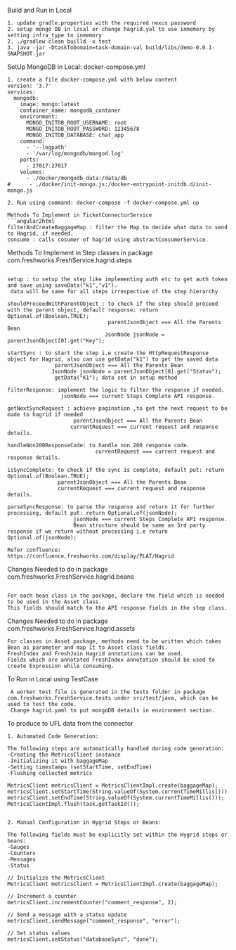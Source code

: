 
Build and Run in Local
```angular2html
1. update gradle.properties with the required nexus password
2. setup mongo DB in local or change hagrid.yal to use inmemory by setting infra_type to inmemory
2. ./gradlew clean builld -x test
3. java -jar -DtaskToDomain=task-domain-val build/libs/demo-0.0.1-SNAPSHOT.jar

```
SetUp MongoDB in Local: docker-compose.yml
```angular2html
1. create a file docker-compose.yml with below content
version: '3.7'
services:
  mongodb:
    image: mongo:latest
    container_name: mongodb_contaner
    environment:
      MONGO_INITDB_ROOT_USERNAME: root
      MONGO_INITDB_ROOT_PASSWORD: 12345678
      MONGO_INITDB_DATABASE: chat_app
    command:
      - '--logpath'
      - '/var/log/mongodb/mongod.log'
    ports:
      - 27017:27017
    volumes:
      - ./docker/mongodb_data:/data/db
#      - ./docker/init-mongo.js:/docker-entrypoint-initdb.d/init-mongo.js

2. Run using command: docker-compose -f docker-compose.yml up

```
```angular2html
Methods To Implement in TicketConnectorService
```angular2html
filterAndCreateBaggageMap : filter the Map to decide what data to send to Hagrid, if needed.
consume : calls cosumer of hagrid using abstractConsumerService.

```

Methods To Implement in Step classes in package com.freshworks.FreshService.hagrid.steps
```angular2html

setup : to setup the step like implementing auth etc to get auth token and save using saveData("k1","v1").
 data will be same for all steps irrespective of the step hierarchy

shouldProceedWithParentObject : to check if the step should proceed with the parent object, default response: return Optional.of(Boolean.TRUE);
                                parentJsonObject === All the Parents Bean
                               JsonNode jsonNode = parentJsonObject[0].get("Key");

startSync : to start the step i.e create the HttpRequestResponse object for Hagrid, also can use getData("k1") to get the saved data
               parentJsonObject === All the Parents Bean
              JsonNode jsonNode = parentJsonObject[0].get("Status");
               getData("K1"); data set in setup method

filterResponse: implement the logic to filter the response if needed.
                 jsonNode === current Steps Complete API response.

getNextSyncRequest : achieve pagination ,to get the next request to be made to hagrid if needed
                     parentJsonObject === All the Parents Bean
                    currentRequest === current request and response details.

handleNon200ResponseCode: to handle non 200 response code.
                            currentRequest === current request and response details.

isSyncComplete: to check if the sync is complete, default put: return Optional.of(Boolean.TRUE);
                parentJsonObject === All the Parents Bean
                currentRequest === current request and response details.

parseSyncResponse: to parse the response and return it for further processing, default put: return Optional.of(jsonNode);
                     jsonNode === current Steps Complete API response.
                     Bean structure should be same as 3rd party response if we return without processing i.e return Optional.of(jsonNode);

Refer confluence: https://confluence.freshworks.com/display/PLAT/Hagrid

```
Changes Needed to do in package com.freshworks.FreshService.hagrid.beans
```angular2html

For each bean class in the package, declare the field which is needed to be used in the Asset class.
This fields should match to the API response fields in the step class.

```
Changes Needed to do in package com.freshworks.FreshService.hagrid.assets
```angular2html
For classes in Asset package, methods need to be written which takes Bean as parameter and map it to Asset class fields.
FreshIndex and FreshJoin Hagrid annotations can be used.
Fields which are annotated FreshIndex annotation should be used to create Expression while consuming.
```

To Run in Local using TestCase
```angular2html
 A worker test file is generated in the tests folder in package com.freshworks.FreshService.tests under src/test/java, which can be used to test the code.
 Change hagrid.yaml to put mongoDB details in environment section.
```

To produce to UFL data from the connector
```angular2html
1. Automated Code Generation:

The following steps are automatically handled during code generation:
-Creating the MetricsClient instance
-Initializing it with baggageMap
-Setting timestamps (setStartTime, setEndTime)
-Flushing collected metrics

MetricsClient metricsClient = MetricsClientImpl.create(baggageMap);
metricsClient.setStartTime(String.valueOf(System.currentTimeMillis()));
metricsClient.setEndTime(String.valueOf(System.currentTimeMillis()));
MetricsClientImpl.flush(task.getTaskId());


2. Manual Configuration in Hygrid Steps or Beans:

The following fields must be explicitly set within the Hygrid steps or beans:
-Gauges
-Counters
-Messages
-Status

// Initialize the MetricsClient
MetricsClient metricsClient = MetricsClientImpl.create(baggageMap);

// Increment a counter
metricsClient.incrementCounter("comment_response", 2);

// Send a message with a status update
metricsClient.sendMessage("comment_response", "error");

// Set status values
metricsClient.setStatus("databaseSync", "done");
```


